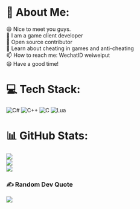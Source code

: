 # 💫 About Me:
😄 Nice to meet you guys.<br>🚀 I am a game client developer<br>🚢 Open source contributor<br>💬 Learn about cheating in games and anti-cheating<br>📫 How to reach me: WechatID weiweiput<br>😄 Have a good time!


# 💻 Tech Stack:
![C#](https://img.shields.io/badge/c%23-%23239120.svg?style=for-the-badge&logo=csharp&logoColor=white) ![C++](https://img.shields.io/badge/c++-%2300599C.svg?style=for-the-badge&logo=c%2B%2B&logoColor=white) ![C](https://img.shields.io/badge/c-%2300599C.svg?style=for-the-badge&logo=c&logoColor=white) ![Lua](https://img.shields.io/badge/lua-%232C2D72.svg?style=for-the-badge&logo=lua&logoColor=white)
# 📊 GitHub Stats:
![](https://github-readme-stats.vercel.app/api?username=Kojima648&theme=dark&hide_border=false&include_all_commits=false&count_private=false)<br/>
![](https://github-readme-streak-stats.herokuapp.com/?user=Kojima648&theme=dark&hide_border=false)<br/>
![](https://github-readme-stats.vercel.app/api/top-langs/?username=Kojima648&theme=dark&hide_border=false&include_all_commits=false&count_private=false&layout=compact)

### ✍️ Random Dev Quote
![](https://quotes-github-readme.vercel.app/api?type=horizontal&theme=radical)

<!-- Proudly created with GPRM ( https://gprm.itsvg.in ) -->